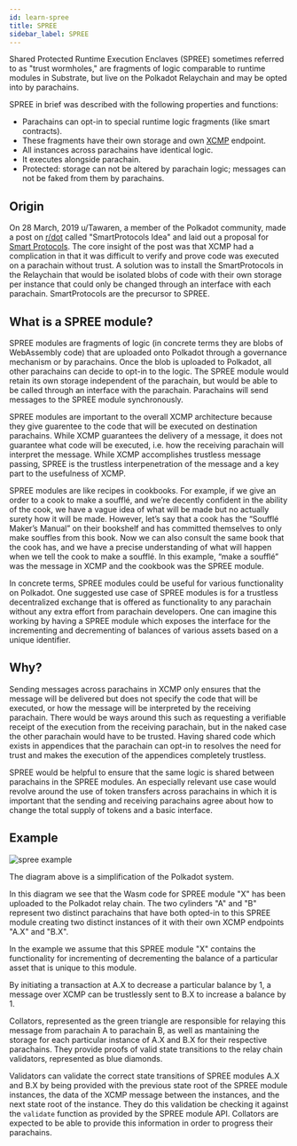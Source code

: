```yaml
---
id: learn-spree
title: SPREE
sidebar_label: SPREE
---
```


Shared Protected Runtime Execution Enclaves (SPREE) sometimes referred to as "trust wormholes," are fragments of logic comparable to runtime modules in Substrate, but live on the Polkadot Relaychain and may be opted into by parachains.

SPREE in brief was described with the following properties and functions:

- Parachains can opt-in to special runtime logic fragments (like smart contracts).
- These fragments have their own storage and own [XCMP](learn-crosschain) endpoint.
- All instances across parachains have identical logic.
- It executes alongside parachain.
- Protected: storage can not be altered by parachain logic; messages can not be faked from them by parachains.

## Origin

On 28 March, 2019 u/Tawaren, a member of the Polkadot community, made a post on [r/dot](https://www.reddit.com/r/dot/) called "SmartProtocols Idea" and laid out a proposal for [Smart Protocols](https://www.reddit.com/r/dot/comments/b6kljn/smartprotocols_idea/). The core insight of the post was that XCMP had a complication in that it was difficult to verify and prove code was executed on a parachain without trust. A solution was to install the SmartProtocols in the Relaychain that would be isolated blobs of code with their own storage per instance that could only be changed through an interface with each parachain. SmartProtocols are the precursor to SPREE.

## What is a SPREE module?

SPREE modules are fragments of logic (in concrete terms they are blobs of WebAssembly code) that are uploaded onto Polkadot through a governance mechanism or by parachains. Once the blob is uploaded to Polkadot, all other parachains can decide to opt-in to the logic. The SPREE module would retain its own storage independent of the parachain, but would be able to be called through an interface with the parachain. Parachains will send messages to the SPREE module synchronously.

SPREE modules are important to the overall XCMP architecture because they give guarentee to the code that will be executed on destination parachains. While XCMP guarantees the delivery of a message, it does not guarantee what code will be executed, i.e. how the receiving parachain will interpret the message. While XCMP accomplishes trustless message passing, SPREE is the trustless interpenetration of the message and a key part to the usefulness of XCMP.

SPREE modules are like recipes in cookbooks. For example, if we give an order to a cook to make a soufflé, and we’re decently confident in the ability of the cook, we have a vague idea of what will be made but no actually surety how it will be made. However, let’s say that a cook has the “Soufflé Maker’s Manual” on their bookshelf and has committed themselves to only make souffles from this book. Now we can also consult the same book that the cook has, and we have a precise understanding of what will happen when we tell the cook to make a soufflé. In this example, “make a soufflé” was the message in XCMP and the cookbook was the SPREE module.

In concrete terms, SPREE modules could be useful for various functionality on Polkadot. One suggested use case of SPREE modules is for a trustless decentralized exchange that is offered as functionality to any parachain without any extra effort from parachain developers. One can imagine this working by having a SPREE module which exposes the interface for the incrementing and decrementing of balances of various assets based on a unique identifier.

## Why?

Sending messages across parachains in XCMP only ensures that the message will be delivered but does not specify the code that will be executed, or how the message will be interpreted by the receiving parachain. There would be ways around this such as requesting a verifiable receipt of the execution from the receiving parachain, but in the naked case the other parachain would have to be trusted. Having shared code which exists in appendices that the parachain can opt-in to resolves the need for trust and makes the execution of the appendices completely trustless.

SPREE would be helpful to ensure that the same logic is shared between parachains in the SPREE modules. An especially relevant use case would revolve around the use of token transfers across parachains in which it is important that the sending and receiving parachains agree about how to change the total supply of tokens and a basic interface.

## Example

![spree example](assets/SPREE/spree_module.png)

The diagram above is a simplification of the Polkadot system.

In this diagram we see that the Wasm code for SPREE module "X" has been uploaded to the Polkadot relay chain. The two cylinders "A" and "B" represent two distinct parachains that have both opted-in to this SPREE module creating two distinct instances of it with their own XCMP endpoints "A.X" and "B.X".

In the example we assume that this SPREE module "X" contains the functionality for incrementing of decrementing the balance of a particular asset that is unique to this module.

By initiating a transaction at A.X to decrease a particular balance by 1, a message over XCMP can be trustlessly sent to B.X to increase a balance by 1.

Collators, represented as the green triangle are responsible for relaying this message from parachain A to parachain B, as well as mantaining the storage for each particular instance of A.X and B.X for their respective parachains. They provide proofs of valid state transitions to the relay chain validators, represented as blue diamonds.

Validators can validate the correct state transitions of SPREE modules A.X and B.X by being provided with the previous state root of the SPREE module instances, the data of the XCMP message between the instances, and the next state root of the instance. They do this validation be checking it against the `validate` function as provided by the SPREE module API. Collators are expected to be able to provide this information in order to progress their parachains.
